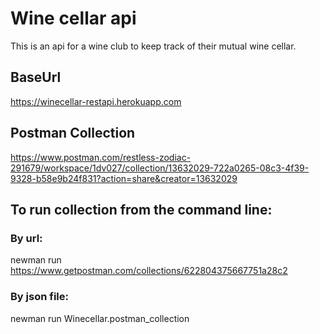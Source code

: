 # Wine cellar api
This is an api for a wine club to keep track of their mutual wine cellar.

## BaseUrl
https://winecellar-restapi.herokuapp.com

## Postman Collection
https://www.postman.com/restless-zodiac-291679/workspace/1dv027/collection/13632029-722a0265-08c3-4f39-9328-b58e9b24f831?action=share&creator=13632029

## To run collection from the command line:
### By url:

newman run https://www.getpostman.com/collections/622804375667751a28c2

### By json file:

newman run Winecellar.postman_collection